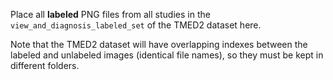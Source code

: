 Place all **labeled** PNG files from all studies in the `view_and_diagnosis_labeled_set` of the TMED2 dataset here.

Note that the TMED2 dataset will have overlapping indexes between the labeled and unlabeled images (identical file names), so they must be kept in different folders.
